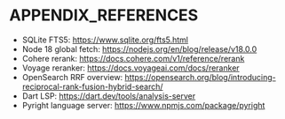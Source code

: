 # APPENDIX_REFERENCES

- SQLite FTS5: https://www.sqlite.org/fts5.html
- Node 18 global fetch: https://nodejs.org/en/blog/release/v18.0.0
- Cohere rerank: https://docs.cohere.com/v1/reference/rerank
- Voyage reranker: https://docs.voyageai.com/docs/reranker
- OpenSearch RRF overview: https://opensearch.org/blog/introducing-reciprocal-rank-fusion-hybrid-search/
- Dart LSP: https://dart.dev/tools/analysis-server
- Pyright language server: https://www.npmjs.com/package/pyright
